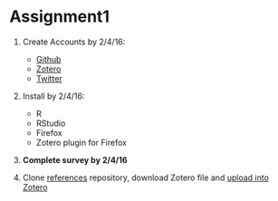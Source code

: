 # Assignment1

1. Create Accounts by 2/4/16:
   * [Github](www.github.com)
   * [Zotero](www.zotero.org)
   * [Twitter](www.twitter.com)

2. Install by 2/4/16:
   * R
   * RStudio
   * Firefox
   * Zotero plugin for Firefox
 
 3. **Complete survey by 2/4/16** 
 
 4. Clone [references](https://github.com/data-science-in-ed/references) repository, download Zotero file and [upload into Zotero](https://www.zotero.org/support/getting_stuff_into_your_library) 
